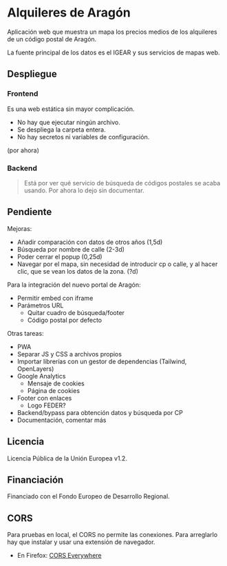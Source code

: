 # Alquileres de Aragón

Aplicación web que muestra un mapa los precios medios de los alquileres de un
código postal de Aragón.

La fuente principal de los datos es el IGEAR y sus servicios de mapas web.

## Despliegue

### Frontend

Es una web estática sin mayor complicación.

- No hay que ejecutar ningún archivo. 
- Se despliega la carpeta entera.
- No hay secretos ni variables de configuración.

(por ahora)

### Backend

> Está por ver qué servicio de búsqueda de códigos postales se acaba usando. Por
> ahora lo dejo sin documentar.

## Pendiente

Mejoras:

- Añadir comparación con datos de otros años (1,5d)
- Búsqueda por nombre de calle (2-3d)
- Poder cerrar el popup (0,25d)
- Navegar por el mapa, sin necesidad de introducir cp o calle, y al hacer clic,
  que se vean los datos de la zona. (?d)

Para la integración del nuevo portal de Aragón:

- Permitir embed con iframe
- Parámetros URL
    - Quitar cuadro de búsqueda/footer
    - Código postal por defecto

Otras tareas:

- PWA
- Separar JS y CSS a archivos propios
- Importar librerías con un gestor de dependencias (Tailwind, OpenLayers)
- Google Analytics
    - Mensaje de cookies
    - Página de cookies
- Footer con enlaces
    - Logo FEDER?
- Backend/bypass para obtención datos y búsqueda por CP
- Documentación, comentar más

## Licencia

Licencia Pública de la Unión Europea v1.2.

## Financiación

Financiado con el Fondo Europeo de Desarrollo Regional.

## CORS

Para pruebas en local, el CORS no permite las conexiones. Para arreglarlo hay
que instalar y usar una extensión de navegador.

- En Firefox: [CORS Everywhere](https://addons.mozilla.org/en-US/firefox/addon/cors-everywhere/)